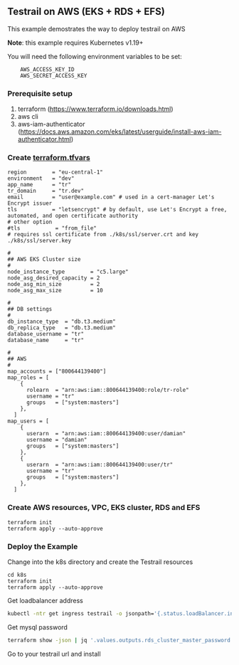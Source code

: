 ## Testrail on AWS (EKS + RDS + EFS)

This example demostrates the way to deploy testrail on AWS

**Note**: this example requires Kubernetes v1.19+

You will need the following environment variables to be set:
```
    AWS_ACCESS_KEY_ID
    AWS_SECRET_ACCESS_KEY
```

### Prerequisite setup

1. terraform (https://www.terraform.io/downloads.html)
2. aws cli
3. aws-iam-authenticator (https://docs.aws.amazon.com/eks/latest/userguide/install-aws-iam-authenticator.html)

### Create [terraform.tfvars](./terraform.tfvars)
```
region        = "eu-central-1"
environment   = "dev"
app_name      = "tr"
tr_domain     = "tr.dev"
email         = "user@example.com" # used in a cert-manager Let's Encrypt issuer
tls           = "letsencrypt" # by default, use Let's Encrypt a free, automated, and open certificate authority
# other option
#tls           = "from_file"
# requires ssl certificate from ./k8s/ssl/server.crt and key ./k8s/ssl/server.key

#
## AWS EKS Cluster size
#
node_instance_type        = "c5.large"
node_asg_desired_capacity = 2
node_asg_min_size         = 2
node_asg_max_size         = 10

#
## DB settings
#
db_instance_type  = "db.t3.medium"
db_replica_type   = "db.t3.medium"
database_username = "tr"
database_name     = "tr"

#
## AWS
#
map_accounts = ["800644139400"]
map_roles = [
    {
      rolearn  = "arn:aws:iam::800644139400:role/tr-role"
      username = "tr"
      groups   = ["system:masters"]
    },
  ]
map_users = [
    {
      userarn  = "arn:aws:iam::800644139400:user/damian"
      username = "damian"
      groups   = ["system:masters"]
    },
    {
      userarn  = "arn:aws:iam::800644139400:user/tr"
      username = "tr"
      groups   = ["system:masters"]
    },
  ]

```

### Create AWS resources, VPC, EKS cluster, RDS and EFS
```
terraform init
terraform apply --auto-approve
```
### Deploy the Example
Change into the k8s directory and create the Testrail resources
```
cd k8s
terraform init
terraform apply --auto-approve
```

Get loadbalancer address
```sh
kubectl -ntr get ingress testrail -o jsonpath='{.status.loadBalancer.ingress[0].hostname}'
```

Get mysql password
```sh
terraform show -json | jq '.values.outputs.rds_cluster_master_password.value'
```

Go to your testrail url and install
